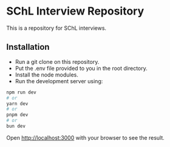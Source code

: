 # SChL Interview Repository

This is a repository for SChL interviews.

## Installation

* Run a git clone on this repository. 
* Put the .env file provided to you in the root directory.
* Install the node modules.
* Run the development server using:

```bash
npm run dev
# or
yarn dev
# or
pnpm dev
# or
bun dev
```

Open [http://localhost:3000](http://localhost:3000) with your browser to see the result.

## 